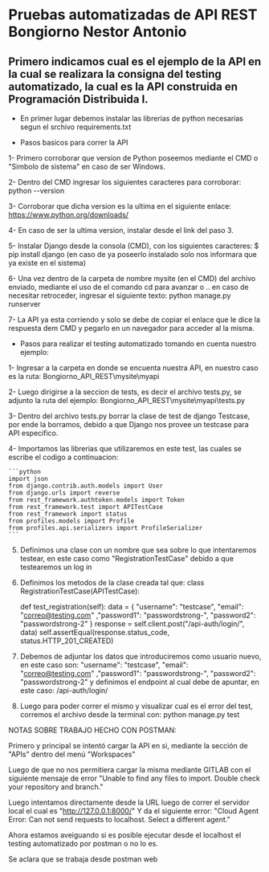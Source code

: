 # Pruebas automatizadas de API REST Bongiorno Nestor Antonio

## Primero indicamos cual es el ejemplo de la API en la cual se realizara la consigna del testing automatizado, la cual es la API construida en Programación Distribuida I.

* En primer lugar debemos instalar las librerias de python necesarias segun el srchivo requirements.txt 


* Pasos basicos para correr la API

1- Primero corroborar que version de Python poseemos mediante el CMD o "Simbolo de sistema" en caso de ser Windows.

2- Dentro del CMD ingresar los siguientes caracteres para corroborar:
	python --version

3- Corroborar que dicha version es la ultima en el siguiente enlace:
	https://www.python.org/downloads/

4- En caso de ser la ultima version, instalar desde el link del paso 3.

5- Instalar Django desde la consola (CMD), con los siguientes caracteres:
	$ pip install django
(en caso de ya poseerlo instalado solo nos informara que ya existe en el sistema)

6- Una vez dentro de la carpeta de nombre mysite (en el CMD) del archivo enviado, mediante el uso de el comando cd para avanzar o .. en caso de necesitar retroceder, ingresar el siguiente texto:
	python manage.py runserver

7- La API ya esta corriendo y solo se debe de copiar el enlace que le dice la respuesta dem CMD y pegarlo en un navegador para acceder al la misma.



* Pasos para realizar el testing automatizado tomando en cuenta nuestro ejemplo:

1- Ingresar a la carpeta en donde se encuenta nuestra API, en nuestro caso es la ruta: Bongiorno_API_REST\mysite\myapi

2- Luego dirigirse a la seccion de tests, es decir el archivo tests.py, se adjunto la ruta del ejemplo: Bongiorno_API_REST\mysite\myapi\tests.py

3- Dentro del archivo tests.py borrar la clase de test de django Testcase, por ende la borramos, debido a que Django nos provee un testcase para API especifico.

4- Importamos las librerias que utilizaremos en este test, las cuales se escribe el codigo a continuacion:
	
	```python
	import json
	from django.contrib.auth.models import User
	from django.urls import reverse
	from rest_framework.authtoken.models import Token
	from rest_framework.test import APITestCase
	from rest_framework import status
	from profiles.models import Profile
	from profiles.api.serializers import ProfileSerializer
	```

5. Definimos una clase con un nombre que sea sobre lo que intentaremos testear, en este caso como "RegistrationTestCase" debido a que testearemos un log in

6. Definimos los metodos de la clase creada tal que:
	class RegistrationTestCase(APITestCase):

    def test_registration(self):
        data = {
            "username": "testcase", "email": "correo@testing.com" ,"password1": "passwordstrong-", "password2": "passwordstrong-2"
        }
    response = self.client.post("/api-auth/login/", data)
    self.assertEqual(response.status_code, status.HTTP_201_CREATED)
	
7. Debemos de adjuntar los datos que introduciremos como usuario nuevo, en este caso son:  "username": "testcase", "email": "correo@testing.com" ,"password1": "passwordstrong-", "password2": "passwordstrong-2" y definimos el endpoint al cual debe de apuntar, en este caso: /api-auth/login/
	
8. Luego para poder correr el mismo y visualizar cual es el error del test, corremos el archivo desde la terminal con:
	python manage.py test
	
	
	

NOTAS SOBRE TRABAJO HECHO CON POSTMAN:


Primero y principal se intentó cargar la API en si, mediante la sección de "APIs" dentro del menú "Workspaces"

Luego de que no nos permitiera cargar la misma mediante GITLAB con el siguiente mensaje de error 
	"Unable to find any files to import. Double check your repository and branch."

Luego intentamos directamente desde la URL luego de correr el servidor local el cual es "http://127.0.0.1:8000/"
	Y da el siguiente error: "Cloud Agent Error: Can not send requests to localhost. Select a different agent."

Ahora estamos aveiguando si es posible ejecutar desde el localhost el testing automatizado por postman o no lo es.

Se aclara que se trabaja desde postman web
	
	

